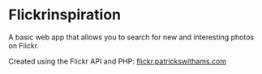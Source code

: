 # Flickrinspiration

A basic web app that allows you to search for new and interesting photos on Flickr.

Created using the Flickr API and PHP: <a href="http://flickr.patrickswithams.com">flickr.patrickswithams.com</a>


